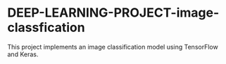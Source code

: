 # DEEP-LEARNING-PROJECT-image-classfication
This project implements an image classification model using TensorFlow and Keras.
